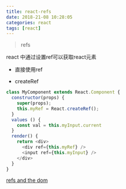 ```yaml
---
title: react-refs
date: 2018-21-08 10:28:05
categories: react
tags: [react]
---
```


> refs

<!-- More -->

react 中通过设置ref可以获取react元素

* 直接使用ref


* createRef

```js
class MyComponent extends React.Component {
  constructor(props) {
    super(props);
    this.myRef = React.createRef();
  }
  values () {
    const val = this.myInput.current
  }
  render() {
    return <div>
      <div ref={this.myRef} />
      <input ref={this.myInput} />
    </div>
  }
}
```

[refs and the dom](https://reactjs.org/docs/refs-and-the-dom.html)